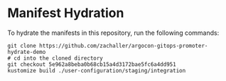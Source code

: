 # Manifest Hydration

To hydrate the manifests in this repository, run the following commands:

```shell
git clone https://github.com/zachaller/argocon-gitops-promoter-hydrate-demo
# cd into the cloned directory
git checkout 5e962a8beba0b68cb15a4d3172bae5fc6a4dd951
kustomize build ./user-configuration/staging/integration
```
